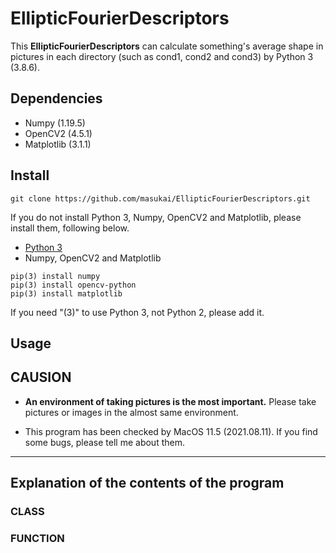 # EllipticFourierDescriptors

This **EllipticFourierDescriptors** can calculate something's average shape in pictures in each directory (such as cond1, cond2 and cond3) by Python 3 (3.8.6).

## Dependencies

- Numpy (1.19.5)
- OpenCV2 (4.5.1)
- Matplotlib (3.1.1)

## Install

```
git clone https://github.com/masukai/EllipticFourierDescriptors.git
```

If you do not install Python 3, Numpy, OpenCV2 and Matplotlib, please install them, following below.

- [Python 3](https://www.python.org/downloads/)
- Numpy, OpenCV2 and Matplotlib

```
pip(3) install numpy
pip(3) install opencv-python
pip(3) install matplotlib
```

If you need "(3)" to use Python 3, not Python 2, please add it.

## Usage

## CAUSION

- **An environment of taking pictures is the most important.**
  Please take pictures or images in the almost same environment.

- This program has been checked by MacOS 11.5 (2021.08.11).
  If you find some bugs, please tell me about them.

---

## Explanation of the contents of the program

### CLASS

### FUNCTION
